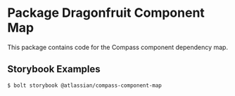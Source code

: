 # Package Dragonfruit Component Map

This package contains code for the Compass component dependency map.

## Storybook Examples

```shell
$ bolt storybook @atlassian/compass-component-map
```
